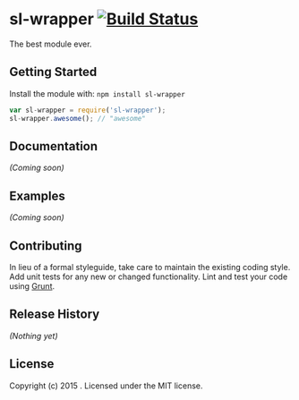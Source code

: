 # sl-wrapper [![Build Status](https://secure.travis-ci.org//sl-wrapper.png?branch=master)](http://travis-ci.org//sl-wrapper)

The best module ever.

## Getting Started
Install the module with: `npm install sl-wrapper`

```javascript
var sl-wrapper = require('sl-wrapper');
sl-wrapper.awesome(); // "awesome"
```

## Documentation
_(Coming soon)_

## Examples
_(Coming soon)_

## Contributing
In lieu of a formal styleguide, take care to maintain the existing coding style. Add unit tests for any new or changed functionality. Lint and test your code using [Grunt](http://gruntjs.com/).

## Release History
_(Nothing yet)_

## License
Copyright (c) 2015 . Licensed under the MIT license.
